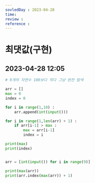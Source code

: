 ```yaml
---
sovledDay : 2023-04-28
time: 
review : 
reference : 
---
```


# 최댓값(구현)
## 2023-04-28 12:05 

```python
# 9개의 자연수 100보다 작다 그냥 완전 탐색 

arr = []
max = 0
index = 0

for i in range(1,10) :
    arr.append(int(input()))

for i in range(1,len(arr) + 1) :
    if arr[i-1] > max : 
        max = arr[i-1]
        index = i

print(max)
print(index)

```

```python

arr = [int(input()) for i in range(9)]

print(max(arr))
print(arr.index(max(arr)) + 1)

```